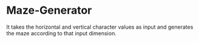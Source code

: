 # Maze-Generator
It takes the horizontal and vertical character values as input and generates the maze according to that input dimension.
